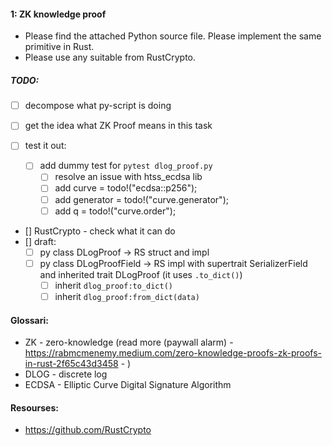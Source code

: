 #### 1: ZK knowledge proof

- Please find the attached Python source file. Please implement the same primitive in Rust. 
- Please use any suitable from RustCrypto. 

##### TODO:
- [ ] decompose what py-script is doing
- [ ] get the idea what ZK Proof means in this task

- [ ] test it out:
    - [ ] add dummy test for `pytest dlog_proof.py`
        - [ ] resolve an issue with htss_ecdsa lib 
        - [ ] add curve = todo!("ecdsa::p256");
        - [ ] add generator = todo!("curve.generator");
        - [ ] add q = todo!("curve.order");
- [] RustCrypto - check what it can do 
- [] draft:
    - [ ] py class DLogProof -> RS struct and impl
    - [ ] py class DLogProofField -> RS impl with supertrait SerializerField and inherited trait DLogProof (it uses `.to_dict()`)
        - [ ] inherit `dlog_proof:to_dict()`
        - [ ] inherit `dlog_proof:from_dict(data)`

#### Glossari:
- ZK - zero-knowledge (read more (paywall alarm) - https://rabmcmenemy.medium.com/zero-knowledge-proofs-zk-proofs-in-rust-2f65c43d3458 - )
- DLOG - discrete log
- ECDSA - Elliptic Curve Digital Signature Algorithm

#### Resourses:
- https://github.com/RustCrypto
